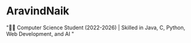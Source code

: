 # AravindNaik
"👨‍💻 Computer Science Student (2022-2026) | Skilled in Java, C, Python, Web Development, and AI "
